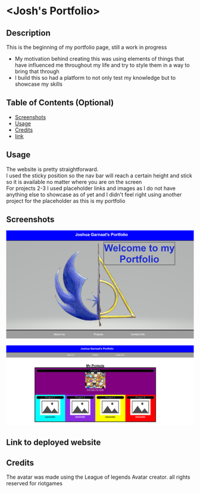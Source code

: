 # <Josh's Portfolio>

## Description

This is the beginning of my portfolio page, still a work in progress

- My motivation behind creating this was using elements of things that have influenced me throughout my life and try to style them in a way to bring that through 
- I build this so had a platform to not only test my knowledge but to showcase my skills
## Table of Contents (Optional)

- [Screenshots](#screenshots)
- [Usage](#Usage)
- [Credits](#credits)
- [link](#link)
## Usage

The website is pretty straightforward. 
<br>I used the sticky position so the nav bar will reach a certain height and stick so it is available no matter where you are on the screen
<br>For projects 2-3 I used placeholder links and images as I do not have anything else to showcase as of yet and I didn't feel right using another project for the placeholder as this is my portfolio

## Screenshots
![Alt text](<Screenshot 2023-08-17 151506.png>)


![Alt text](<Screenshot 2023-08-17 151412.png>)

## Link to deployed website
## Credits

The avatar was made using the League of legends Avatar creator. all rights reserved for riotgames
